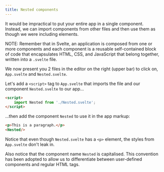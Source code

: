 ```yaml
---
title: Nested components
---
```


It would be impractical to put your entire app in a single component. Instead, we can import components from other files and then use them as though we were including elements.

NOTE: Remember that in Svelte, an application is composed from one or more components and each component is a reusable self-contained block of code that encapsulates HTML, CSS, and JavaScript that belong together, written into a `.svelte` file.

We now present you 2 files in the editor on the right (upper bar) to click on, `App.svelte` and `Nested.svelte`.

Let's add a `<script>` tag to `App.svelte` that imports the file and our component `Nested.svelte` to our app...

```html
<script>
	import Nested from './Nested.svelte';
</script>
```

...then add the component `Nested` to use it in the app markup:

```html
<p>This is a paragraph.</p>
<Nested/>
```

Notice that even though `Nested.svelte` has a `<p>` element, the styles from `App.svelte` don't leak in.

Also notice that the component name `Nested` is capitalised. This convention has been adopted to allow us to differentiate between user-defined components and regular HTML tags.
